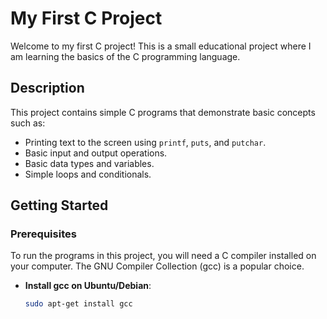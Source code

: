 # My First C Project

Welcome to my first C project! This is a small educational project where I am learning the basics of the C programming language.

## Description

This project contains simple C programs that demonstrate basic concepts such as:

- Printing text to the screen using `printf`, `puts`, and `putchar`.
- Basic input and output operations.
- Basic data types and variables.
- Simple loops and conditionals.

## Getting Started

### Prerequisites

To run the programs in this project, you will need a C compiler installed on your computer. The GNU Compiler Collection (gcc) is a popular choice.

- **Install gcc on Ubuntu/Debian**:
  ```bash
  sudo apt-get install gcc

